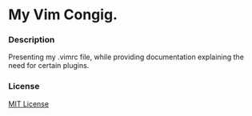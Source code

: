 # My Vim Congig.

### Description
Presenting my .vimrc file, while providing documentation explaining the need for certain plugins.

### License
[MIT License](https://opensource.org/licenses/MIT)

